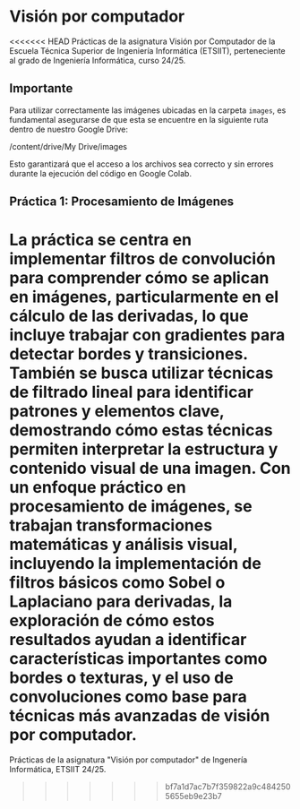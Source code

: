 # Visión por computador
<<<<<<< HEAD
Prácticas de la asignatura Visión por Computador de la Escuela Técnica Superior de Ingeniería Informática (ETSIIT), perteneciente al grado de Ingeniería Informática, curso 24/25.

## Importante
Para utilizar correctamente las imágenes ubicadas en la carpeta `images`, es fundamental asegurarse de que esta se encuentre en la siguiente ruta dentro de nuestro Google Drive: 

/content/drive/My Drive/images

Esto garantizará que el acceso a los archivos sea correcto y sin errores durante la ejecución del código en Google Colab.

## Práctica 1: Procesamiento de Imágenes
La práctica se centra en implementar filtros de convolución para comprender cómo se aplican en imágenes, particularmente en el cálculo de las derivadas, lo que incluye trabajar con gradientes para detectar bordes y transiciones. También se busca utilizar técnicas de filtrado lineal para identificar patrones y elementos clave, demostrando cómo estas técnicas permiten interpretar la estructura y contenido visual de una imagen. Con un enfoque práctico en procesamiento de imágenes, se trabajan transformaciones matemáticas y análisis visual, incluyendo la implementación de filtros básicos como Sobel o Laplaciano para derivadas, la exploración de cómo estos resultados ayudan a identificar características importantes como bordes o texturas, y el uso de convoluciones como base para técnicas más avanzadas de visión por computador.
=======
Prácticas de la asignatura "Visión por computador" de Ingenería Informática, ETSIIT 24/25. 

>>>>>>> bf7a1d7ac7b7f359822a9c4842505655eb9e23b7
